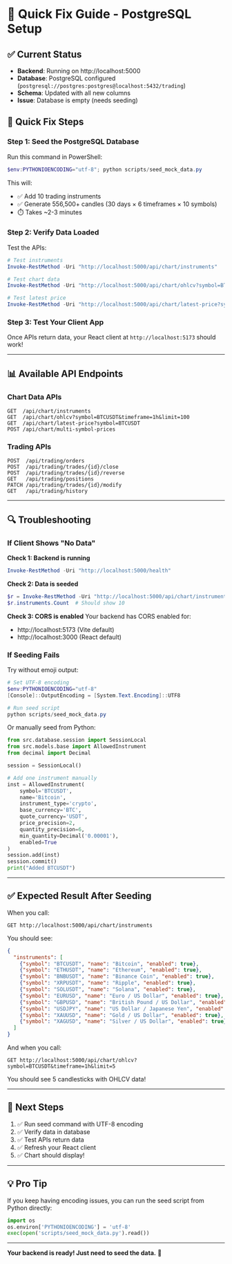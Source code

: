 # 🔧 Quick Fix Guide - PostgreSQL Setup

## ✅ Current Status

- **Backend**: Running on http://localhost:5000
- **Database**: PostgreSQL configured (`postgresql://postgres:postgres@localhost:5432/trading`)
- **Schema**: Updated with all new columns
- **Issue**: Database is empty (needs seeding)

## 🚀 Quick Fix Steps

### Step 1: Seed the PostgreSQL Database

Run this command in PowerShell:

```powershell
$env:PYTHONIOENCODING="utf-8"; python scripts/seed_mock_data.py
```

This will:
- ✅ Add 10 trading instruments
- ✅ Generate 556,500+ candles (30 days × 6 timeframes × 10 symbols)
- ⏱️ Takes ~2-3 minutes

### Step 2: Verify Data Loaded

Test the APIs:

```powershell
# Test instruments
Invoke-RestMethod -Uri "http://localhost:5000/api/chart/instruments"

# Test chart data
Invoke-RestMethod -Uri "http://localhost:5000/api/chart/ohlcv?symbol=BTCUSDT&timeframe=1h&limit=10"

# Test latest price
Invoke-RestMethod -Uri "http://localhost:5000/api/chart/latest-price?symbol=BTCUSDT"
```

### Step 3: Test Your Client App

Once APIs return data, your React client at `http://localhost:5173` should work!

---

## 📊 Available API Endpoints

### Chart Data APIs

```
GET  /api/chart/instruments
GET  /api/chart/ohlcv?symbol=BTCUSDT&timeframe=1h&limit=100
GET  /api/chart/latest-price?symbol=BTCUSDT
POST /api/chart/multi-symbol-prices
```

### Trading APIs

```
POST  /api/trading/orders
POST  /api/trading/trades/{id}/close
POST  /api/trading/trades/{id}/reverse
GET   /api/trading/positions
PATCH /api/trading/trades/{id}/modify
GET   /api/trading/history
```

---

## 🔍 Troubleshooting

### If Client Shows "No Data"

**Check 1: Backend is running**
```powershell
Invoke-RestMethod -Uri "http://localhost:5000/health"
```

**Check 2: Data is seeded**
```powershell
$r = Invoke-RestMethod -Uri "http://localhost:5000/api/chart/instruments"
$r.instruments.Count  # Should show 10
```

**Check 3: CORS is enabled**
Your backend has CORS enabled for:
- http://localhost:5173 (Vite default)
- http://localhost:3000 (React default)

### If Seeding Fails

Try without emoji output:
```powershell
# Set UTF-8 encoding
$env:PYTHONIOENCODING="utf-8"
[Console]::OutputEncoding = [System.Text.Encoding]::UTF8

# Run seed script
python scripts/seed_mock_data.py
```

Or manually seed from Python:
```python
from src.database.session import SessionLocal
from src.models.base import AllowedInstrument
from decimal import Decimal

session = SessionLocal()

# Add one instrument manually
inst = AllowedInstrument(
    symbol='BTCUSDT',
    name='Bitcoin',
    instrument_type='crypto',
    base_currency='BTC',
    quote_currency='USDT',
    price_precision=2,
    quantity_precision=6,
    min_quantity=Decimal('0.00001'),
    enabled=True
)
session.add(inst)
session.commit()
print("Added BTCUSDT")
```

---

## ✅ Expected Result After Seeding

When you call:
```
GET http://localhost:5000/api/chart/instruments
```

You should see:
```json
{
  "instruments": [
    {"symbol": "BTCUSDT", "name": "Bitcoin", "enabled": true},
    {"symbol": "ETHUSDT", "name": "Ethereum", "enabled": true},
    {"symbol": "BNBUSDT", "name": "Binance Coin", "enabled": true},
    {"symbol": "XRPUSDT", "name": "Ripple", "enabled": true},
    {"symbol": "SOLUSDT", "name": "Solana", "enabled": true},
    {"symbol": "EURUSD", "name": "Euro / US Dollar", "enabled": true},
    {"symbol": "GBPUSD", "name": "British Pound / US Dollar", "enabled": true},
    {"symbol": "USDJPY", "name": "US Dollar / Japanese Yen", "enabled": true},
    {"symbol": "XAUUSD", "name": "Gold / US Dollar", "enabled": true},
    {"symbol": "XAGUSD", "name": "Silver / US Dollar", "enabled": true}
  ]
}
```

And when you call:
```
GET http://localhost:5000/api/chart/ohlcv?symbol=BTCUSDT&timeframe=1h&limit=5
```

You should see 5 candlesticks with OHLCV data!

---

## 🎯 Next Steps

1. ✅ Run seed command with UTF-8 encoding
2. ✅ Verify data in database
3. ✅ Test APIs return data
4. ✅ Refresh your React client
5. ✅ Chart should display!

---

## 💡 Pro Tip

If you keep having encoding issues, you can run the seed script from Python directly:

```python
import os
os.environ['PYTHONIOENCODING'] = 'utf-8'
exec(open('scripts/seed_mock_data.py').read())
```

---

**Your backend is ready! Just need to seed the data.** 🚀
